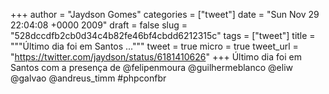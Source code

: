
+++
author = "Jaydson Gomes"
categories = ["tweet"]
date = "Sun Nov 29 22:04:08 +0000 2009"
draft = false
slug = "528dccdfb2cb0d34c4b82fe46bf4cbdd6212315c"
tags = ["tweet"]
title = """Último dia foi em Santos ..."""
tweet = true
micro = true
tweet_url = "https://twitter.com/jaydson/status/6181410626"
+++
Último dia foi em Santos com a presença de @felipenmoura @guilhermeblanco @eliw @galvao @andreus_timm #phpconfbr
